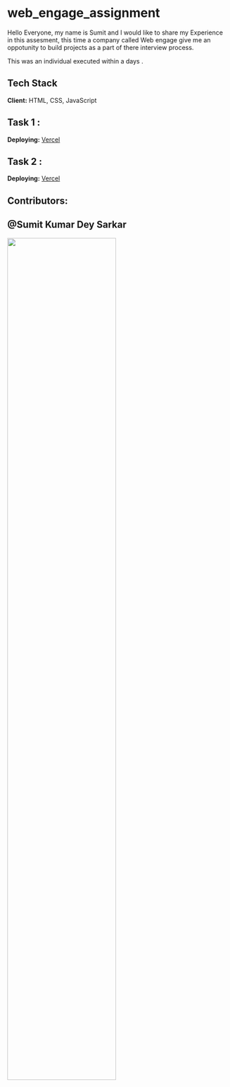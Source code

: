 # web_engage_assignment

Hello Everyone, my name is Sumit and I would like to share my Experience in this assesment, this time a company called Web engage give me an oppotunity to build projects as a part of there interview process.

This was an individual executed within a days .

## Tech Stack

**Client:** HTML, CSS, JavaScript


## Task 1 : 

**Deploying:** [Vercel](https://web-engage-assignment-kappa.vercel.app)

## Task 2 : 

**Deploying:** [Vercel](https://web-engage-assignment-sa37.vercel.app/)


## Contributors:
## @Sumit Kumar Dey Sarkar

<img  align="center" src="https://readme-typing-svg.herokuapp.com?font=Architects+Daughter&amp;color=0eff00&amp;size=20&amp;lines=Thanks!+For+Visiting+On+My+Project!;See+You+Next-Time+Hope+u+like+its...👨🏻‍💻;" style="width: 70%;">
